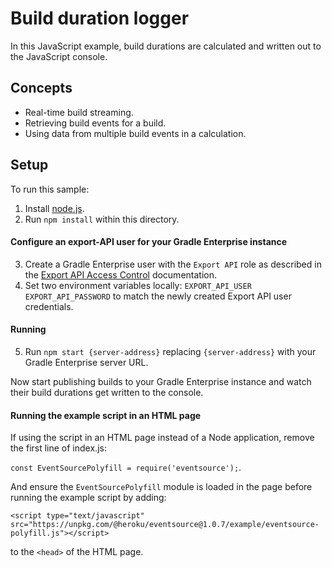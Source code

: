 # Build duration logger

In this JavaScript example, build durations are calculated and written out to the JavaScript console.

## Concepts

- Real-time build streaming.
- Retrieving build events for a build.
- Using data from multiple build events in a calculation.

## Setup

To run this sample:

1. Install [node.js].
2. Run `npm install` within this directory.

#### Configure an export-API user for your Gradle Enterprise instance
3. Create a Gradle Enterprise user with the `Export API` role as described in the [Export API Access Control] documentation.
4. Set two environment variables locally: `EXPORT_API_USER` `EXPORT_API_PASSWORD` to match the newly created Export API user credentials.

#### Running
5. Run `npm start {server-address}` replacing `{server-address}` with your Gradle Enterprise server URL.

Now start publishing builds to your Gradle Enterprise instance and watch their build durations get written to the console.

#### Running the example script in an HTML page

If using the script in an HTML page instead of a Node application, remove the first line of index.js:

```const EventSourcePolyfill = require('eventsource');```.

And ensure the `EventSourcePolyfill` module is loaded in the page before running the example script by adding:

```
<script type="text/javascript" src="https://unpkg.com/@heroku/eventsource@1.0.7/example/eventsource-polyfill.js"></script>
```

to the `<head>` of the HTML page. 

[index]: index.js
[node.js]: https://nodejs.org/
[Export API Access Control]: https://docs.gradle.com/enterprise/export-api/#access_control